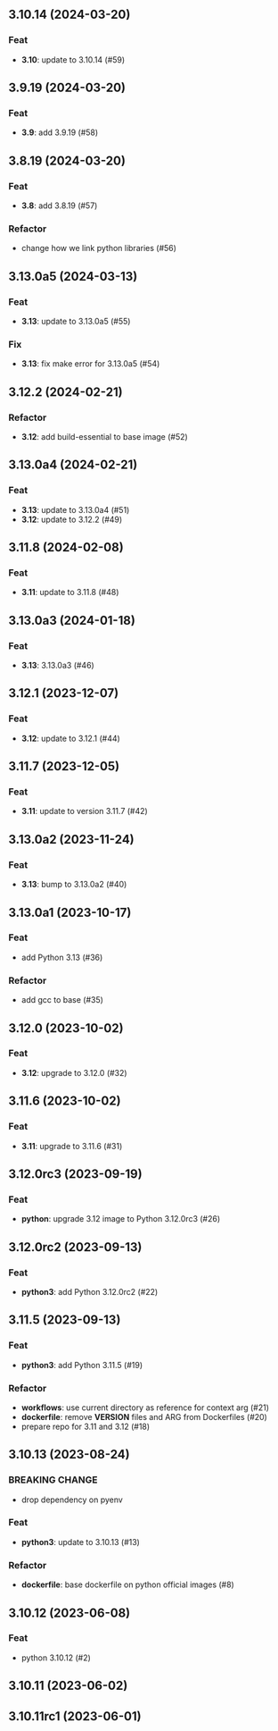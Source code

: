 ## 3.10.14 (2024-03-20)

### Feat

- **3.10**: update to 3.10.14 (#59)

## 3.9.19 (2024-03-20)

### Feat

- **3.9**: add 3.9.19 (#58)

## 3.8.19 (2024-03-20)

### Feat

- **3.8**: add 3.8.19 (#57)

### Refactor

- change how we link python libraries (#56)

## 3.13.0a5 (2024-03-13)

### Feat

- **3.13**: update to 3.13.0a5 (#55)

### Fix

- **3.13**: fix make error for 3.13.0a5 (#54)

## 3.12.2 (2024-02-21)

### Refactor

- **3.12**: add build-essential to base image (#52)

## 3.13.0a4 (2024-02-21)

### Feat

- **3.13**: update to 3.13.0a4 (#51)
- **3.12**: update to 3.12.2 (#49)

## 3.11.8 (2024-02-08)

### Feat

- **3.11**: update to 3.11.8 (#48)

## 3.13.0a3 (2024-01-18)

### Feat

- **3.13**: 3.13.0a3 (#46)

## 3.12.1 (2023-12-07)

### Feat

- **3.12**: update to 3.12.1 (#44)

## 3.11.7 (2023-12-05)

### Feat

- **3.11**: update to version 3.11.7 (#42)

## 3.13.0a2 (2023-11-24)

### Feat

- **3.13**: bump to 3.13.0a2 (#40)

## 3.13.0a1 (2023-10-17)

### Feat

- add Python 3.13 (#36)

### Refactor

- add gcc to base (#35)

## 3.12.0 (2023-10-02)

### Feat

- **3.12**: upgrade to 3.12.0 (#32)

## 3.11.6 (2023-10-02)

### Feat

- **3.11**: upgrade to 3.11.6 (#31)

## 3.12.0rc3 (2023-09-19)

### Feat

- **python**: upgrade 3.12 image to Python 3.12.0rc3 (#26)

## 3.12.0rc2 (2023-09-13)

### Feat

- **python3**: add Python 3.12.0rc2 (#22)

## 3.11.5 (2023-09-13)

### Feat

- **python3**: add Python 3.11.5 (#19)

### Refactor

- **workflows**: use current directory as reference for context arg (#21)
- **dockerfile**: remove __VERSION__ files and ARG from Dockerfiles (#20)
- prepare repo for 3.11 and 3.12 (#18)

## 3.10.13 (2023-08-24)

### BREAKING CHANGE

- drop dependency on pyenv

### Feat

- **python3**: update to 3.10.13 (#13)

### Refactor

- **dockerfile**: base dockerfile on python official images (#8)

## 3.10.12 (2023-06-08)

### Feat

- python 3.10.12 (#2)

## 3.10.11 (2023-06-02)

## 3.10.11rc1 (2023-06-01)
